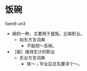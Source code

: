 # 饭碗
faen6 un3
+ 碗的一种，主要用于盛饭。比喻职业。
  * 如东方言词典
    - 不能把～丢掉。
+ ［喻］维持生计的职业
  * 东台方言词典
    - 铁～；毕业后总先要寻个～。
